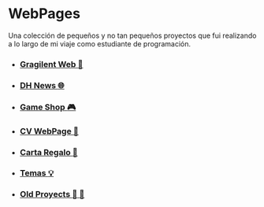 # WebPages
Una colección de pequeños y no tan pequeños proyectos que fui realizando a lo largo de mi viaje como estudiante de programación.
 * ### [Gragilent Web :leaves:](https://github.com/JulianPariss/WebPages/tree/main/WebGragilent) 
 * ### [DH News :globe_with_meridians:](https://github.com/JulianPariss/WebPages/tree/main/DHNews)
 * ### [Game Shop :video_game:](https://github.com/JulianPariss/WebPages/tree/main/GameShop)
 * ### [CV WebPage :construction_worker:](https://github.com/JulianPariss/WebPages/tree/main/CVWebPage)
 * ### [Carta Regalo :gift_heart:](https://github.com/JulianPariss/WebPages/tree/main/diaDeLaMadre)
 * ### [Temas :bulb:](https://github.com/JulianPariss/WebPages/tree/main/temasOscuroClaro)  
 * ### [Old Proyects :shit: :shit:](https://github.com/JulianPariss/WebPages/tree/main/FirstProyects) 



